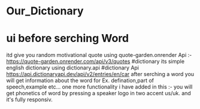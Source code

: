 # Our_Dictionary

# ui before serching Word 
itd give you random motivational quote using quote-garden.onrender
Api :- https://quote-garden.onrender.com/api/v3/quotes
#dictionary
its simple english dictionary using dictionary.api 
#dictionary Api
https://api.dictionaryapi.dev/api/v2/entries/en/car
after serching a word you will get information about the word for Ex. defination,part of speech,example etc...
one more functionality i have added in this :- you will get phonetics of word by pressing a speaker logo in two accent us/uk.
and it's fully responsiv.

